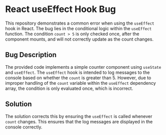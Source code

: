 # React useEffect Hook Bug

This repository demonstrates a common error when using the `useEffect` hook in React. The bug lies in the conditional logic within the `useEffect` function. The condition `count > 5` is only checked once, after the component mounts, and will not correctly update as the count changes.

## Bug Description
The provided code implements a simple counter component using `useState` and `useEffect`. The `useEffect` hook is intended to log messages to the console based on whether the `count` is greater than 5. However, due to improper handling of the `count` variable within the `useEffect` dependency array, the condition is only evaluated once, which is incorrect.

## Solution
The solution corrects this by ensuring the `useEffect` is called whenever `count` changes. This ensures that the log messages are displayed in the console correctly.